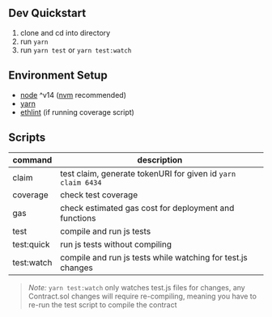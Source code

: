 ## Dev Quickstart

1. clone and cd into directory
1. run `yarn`
1. run `yarn test` or `yarn test:watch`

## Environment Setup

* [node](https://nodejs.org/en/) ^v14 ([nvm](https://github.com/nvm-sh/nvm/blob/master/README.md#installing-and-updating) recommended)
* [yarn](https://classic.yarnpkg.com/en/docs/install/#windows-stable)
* [ethlint](https://github.com/duaraghav8/Ethlint) (if running coverage script)

## Scripts

| command | description |
| --- | --- |
| claim | test claim, generate tokenURI for given id `yarn claim 6434` |
| coverage | check test coverage |
| gas | check estimated gas cost for deployment and functions |
| test | compile and run js tests |
| test:quick | run js tests without compiling |
| test:watch | compile and run js tests while watching for test.js changes |

> *Note:* `yarn test:watch` only watches test.js files for changes, any Contract.sol changes will require re-compiling, meaning you have to re-run the test script to compile the contract
